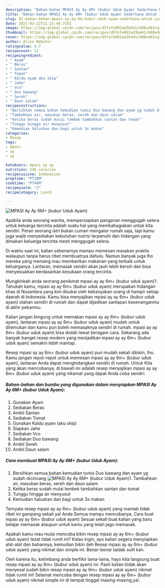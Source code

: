 ```yaml
---
description: "Bahan-bahan MPASI Ay Ay 6M+ (bubur Uduk Ayam) Sederhana Untuk Jualan"
title: "Bahan-bahan MPASI Ay Ay 6M+ (bubur Uduk Ayam) Sederhana Untuk Jualan"
slug: 81-bahan-bahan-mpasi-ay-ay-6m-bubur-uduk-ayam-sederhana-untuk-jualan
date: 2021-03-22T11:15:49.735Z
image: https://img-global.cpcdn.com/recipes/d5fefe092ad3b441/680x482cq70/mpasi-ay-ay-6m-bubur-uduk-ayam-foto-resep-utama.jpg
thumbnail: https://img-global.cpcdn.com/recipes/d5fefe092ad3b441/680x482cq70/mpasi-ay-ay-6m-bubur-uduk-ayam-foto-resep-utama.jpg
cover: https://img-global.cpcdn.com/recipes/d5fefe092ad3b441/680x482cq70/mpasi-ay-ay-6m-bubur-uduk-ayam-foto-resep-utama.jpg
author: Alvin Webster
ratingvalue: 4.7
reviewcount: 11
recipeingredient:
- " Ayam"
- " Beras"
- " Santan"
- " Tomat"
- " Kaldu ayam aku skip"
- " Jahe"
- " Vco"
- " Duo bawang"
- " Sereh"
- " Daun salam"
recipeinstructions:
- "Bersihkan semua bahan kemudian tumis Duo bawang dan ayam yg sudah dicincang"
- "Tambahkan air, masukan beras, sereh dan daun salam"
- "Ketika beras sudah mulai lembek tambahkan santan dan tomat"
- "Tunggu hingga air menyusut"
- "Kemudian haluskan dan bagi untuk 3x makan"
categories:
- Resep
tags:
- mpasi
- ay
- ay

katakunci: mpasi ay ay 
nutrition: 236 calories
recipecuisine: Indonesian
preptime: "PT38M"
cooktime: "PT46M"
recipeyield: "2"
recipecategory: Lunch

---
```



![MPASI Ay Ay 6M+ (bubur Uduk Ayam)](https://img-global.cpcdn.com/recipes/d5fefe092ad3b441/680x482cq70/mpasi-ay-ay-6m-bubur-uduk-ayam-foto-resep-utama.jpg)

Apabila anda seorang wanita, mempersiapkan panganan menggugah selera untuk keluarga tercinta adalah suatu hal yang membahagiakan untuk kita sendiri. Peran seorang istri bukan cuman mengatur rumah saja, tapi kamu juga wajib menyediakan kebutuhan nutrisi terpenuhi dan hidangan yang dimakan keluarga tercinta mesti menggugah selera.

Di waktu  saat ini, kalian sebenarnya mampu memesan masakan praktis walaupun tanpa harus ribet membuatnya dahulu. Namun banyak juga lho mereka yang memang mau memberikan makanan yang terbaik untuk keluarganya. Lantaran, memasak sendiri akan jauh lebih bersih dan bisa menyesuaikan berdasarkan kesukaan orang tercinta. 



Mungkinkah anda seorang penikmat mpasi ay ay 6m+ (bubur uduk ayam)?. Tahukah kamu, mpasi ay ay 6m+ (bubur uduk ayam) merupakan hidangan khas di Nusantara yang kini disukai oleh kebanyakan orang di hampir setiap daerah di Indonesia. Kamu bisa menyajikan mpasi ay ay 6m+ (bubur uduk ayam) olahan sendiri di rumah dan dapat dijadikan santapan kesenanganmu di akhir pekanmu.

Kalian jangan bingung untuk memakan mpasi ay ay 6m+ (bubur uduk ayam), lantaran mpasi ay ay 6m+ (bubur uduk ayam) mudah untuk ditemukan dan kamu pun boleh memasaknya sendiri di rumah. mpasi ay ay 6m+ (bubur uduk ayam) bisa diolah lewat beragam cara. Sekarang ada banyak banget resep modern yang menjadikan mpasi ay ay 6m+ (bubur uduk ayam) semakin lebih mantap.

Resep mpasi ay ay 6m+ (bubur uduk ayam) pun mudah sekali dibikin, lho. Kamu jangan repot-repot untuk memesan mpasi ay ay 6m+ (bubur uduk ayam), lantaran Anda dapat menghidangkan sendiri di rumah. Untuk Kita yang akan mencobanya, di bawah ini adalah resep menyajikan mpasi ay ay 6m+ (bubur uduk ayam) yang nikamat yang dapat Anda coba sendiri.

<!--inarticleads1-->

##### Bahan-bahan dan bumbu yang digunakan dalam menyiapkan MPASI Ay Ay 6M+ (bubur Uduk Ayam):

1. Gunakan  Ayam
1. Sediakan  Beras
1. Ambil  Santan
1. Sediakan  Tomat
1. Gunakan  Kaldu ayam (aku skip)
1. Siapkan  Jahe
1. Sediakan  Vco
1. Sediakan  Duo bawang
1. Ambil  Sereh
1. Ambil  Daun salam




<!--inarticleads2-->

##### Cara membuat MPASI Ay Ay 6M+ (bubur Uduk Ayam):

1. Bersihkan semua bahan kemudian tumis Duo bawang dan ayam yg sudah dicincang
<img src="https://img-global.cpcdn.com/steps/09e3765729db5454/160x128cq70/mpasi-ay-ay-6m-bubur-uduk-ayam-langkah-memasak-1-foto.jpg" alt="MPASI Ay Ay 6M+ (bubur Uduk Ayam)">1. Tambahkan air, masukan beras, sereh dan daun salam
1. Ketika beras sudah mulai lembek tambahkan santan dan tomat
1. Tunggu hingga air menyusut
1. Kemudian haluskan dan bagi untuk 3x makan




Ternyata resep mpasi ay ay 6m+ (bubur uduk ayam) yang mantab tidak ribet ini gampang sekali ya! Anda Semua mampu mencobanya. Cara buat mpasi ay ay 6m+ (bubur uduk ayam) Sesuai sekali buat kalian yang baru belajar memasak ataupun untuk kamu yang telah jago memasak.

Apakah kamu mau mulai mencoba bikin resep mpasi ay ay 6m+ (bubur uduk ayam) lezat tidak rumit ini? Kalau ingin, ayo kalian segera menyiapkan alat-alat dan bahannya, kemudian bikin deh Resep mpasi ay ay 6m+ (bubur uduk ayam) yang nikmat dan simple ini. Benar-benar taidak sulit kan. 

Oleh karena itu, ketimbang anda berfikir lama-lama, hayo kita langsung buat resep mpasi ay ay 6m+ (bubur uduk ayam) ini. Pasti kalian tiidak akan menyesal sudah bikin resep mpasi ay ay 6m+ (bubur uduk ayam) nikmat tidak rumit ini! Selamat mencoba dengan resep mpasi ay ay 6m+ (bubur uduk ayam) nikmat simple ini di tempat tinggal masing-masing,ya!.

